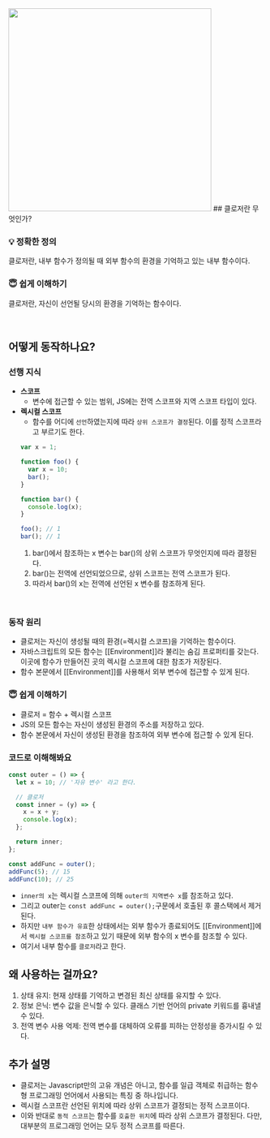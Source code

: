 <img width="400px" src="https://velog.velcdn.com/images/soopy368/post/426525a0-26ee-4dce-bae8-61df6209f9d4/image.png" />
## 클로저란 무엇인가?

### 💡 정확한 정의

클로저란, 내부 함수가 정의될 때 외부 함수의 환경을 기억하고 있는 내부 함수이다.

### 😇 쉽게 이해하기

클로저란, 자신이 선언될 당시의 환경을 기억하는 함수이다.

<br />

## 어떻게 동작하나요?

### 선행 지식

- **스코프**
  - 변수에 접근할 수 있는 범위, JS에는 전역 스코프와 지역 스코프 타입이 있다.
- **렉시컬 스코프**
  - 함수를 어디에 `선언`하였는지에 따라 `상위 스코프가 결정`된다. 이를 정적 스코프라고 부르기도 한다.
  ```jsx
  var x = 1;

  function foo() {
    var x = 10;
    bar();
  }

  function bar() {
    console.log(x);
  }

  foo(); // 1
  bar(); // 1
  ```
  1. bar()에서 참조하는 x 변수는 bar()의 상위 스코프가 무엇인지에 따라 결정된다.
  2. bar()는 전역에 선언되었으므로, 상위 스코프는 전역 스코프가 된다.
  3. 따라서 bar()의 x는 전역에 선언된 x 변수를 참조하게 된다.

<br />

### 동작 원리

- 클로저는 자신이 생성될 때의 환경(=렉시컬 스코프)을 기억하는 함수이다.
- 자바스크립트의 모든 함수는 [[Environment]]라 불리는 숨김 프로퍼티를 갖는다. 이곳에 함수가 만들어진 곳의 렉시컬 스코프에 대한 참조가 저장된다.
- 함수 본문에서 [[Environment]]를 사용해서 외부 변수에 접근할 수 있게 된다.

### 😇 쉽게 이해하기

- 클로저 = 함수 + 렉시컬 스코프
- JS의 모든 함수는 자신이 생성된 환경의 주소를 저장하고 있다.
- 함수 본문에서 자신이 생성된 환경을 참조하여 외부 변수에 접근할 수 있게 된다.

### 코드로 이해해봐요

```jsx
const outer = () => {
  let x = 10; // '자유 변수' 라고 한다.

  // 클로저
  const inner = (y) => {
    x = x + y;
    console.log(x);
  };

  return inner;
};

const addFunc = outer();
addFunc(5); // 15
addFunc(10); // 25
```

- `inner의 x`는 렉시컬 스코프에 의해 `outer의 지역변수 x`를 참조하고 있다.
- 그리고 outer는 `const addFunc = outer();`구문에서 호출된 후 콜스택에서 제거된다.
- 하지만 `내부 함수가 유효`한 상태에서는 외부 함수가 종료되어도 [[Environment]]에서 `렉시컬 스코프를 참조`하고 있기 때문에 외부 함수의 x 변수를 참조할 수 있다.
- 여기서 내부 함수를 `클로저`라고 한다.

## 왜 사용하는 걸까요?

1. 상태 유지: 현재 상태를 기억하고 변경된 최신 상태를 유지할 수 있다.
2. 정보 은닉: 변수 값을 은닉할 수 있다. 클래스 기반 언어의 private 키워드를 흉내낼 수 있다.
3. 전역 변수 사용 억제: 전역 변수를 대체하여 오류를 피하는 안정성을 증가시킬 수 있다.

## 추가 설명

- 클로저는 Javascript만의 고유 개념은 아니고, 함수를 일급 객체로 취급하는 함수형 프로그래밍 언어에서 사용되는 특징 중 하나입니다.
- 렉시컬 스코프란 선언된 위치에 따라 상위 스코프가 결정되는 정적 스코프이다.
- 이와 반대로 `동적 스코프`는 함수를 `호출한 위치`에 따라 상위 스코프가 결정된다. 다만, 대부분의 프로그래밍 언어는 모두 정적 스코프를 따른다.
